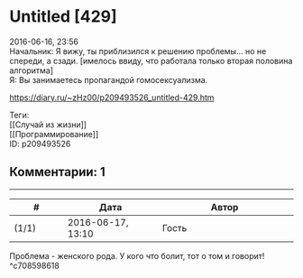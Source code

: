 Untitled [429]
==============

  
2016-06-16, 23:56  
 Начальник: Я вижу, ты приблизился к решению проблемы... но не спереди, а сзади. [имелось ввиду, что работала только вторая половина алгоритма]   
 Я: Вы занимаетесь пропагандой гомосексуализма.   
  
<https://diary.ru/~zHz00/p209493526_untitled-429.htm>  
  
Теги:  
[[Случай из жизни]]  
[[Программирование]]  
ID: p209493526  


Комментарии: 1
--------------

  


---



|         #         |              Дата              |                     Автор                     |           ID           |
| --- | --- | --- | --- |
| (1/1) | 2016-06-17, 13:10 | Гость | c708598618 |

  
 Проблема - женского рода. У кого что болит, тот о том и говорит!   
 ^c708598618